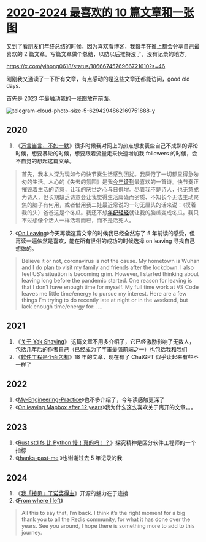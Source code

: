 # [2020-2024 最喜欢的 10 篇文章和一张图](https://github.com/yihong0618/gitblog/issues/302)

又到了看朋友们年终总结的时候，因为喜欢看博客，我每年在推上都会分享自己最喜欢的 2 篇文章。写篇文章做个总结，以防以后推特没了，没有记录的地方。

https://x.com/yihong0618/status/1866674576966721610?s=46

刚刚我又通读了一下所有文章，有点感动的是这些文章还都能访问，good old days.

首先是 2023 年最触动我的一张图放在前面。

![telegram-cloud-photo-size-5-6294294862169751888-y](https://github.com/user-attachments/assets/3db3efd3-adb7-4241-bc2f-3dfa457f9b3c)

## 2020

1. 《[万言当言，不如一默](https://yihui.org/cn/2020/07/silence/)》很多时候我对网上的热点想发表些自己不成熟的评论时候，想要暴论的时候，想要跟着流量走来快速增加我 followers 的时候，会不自觉的想起这篇文章。

> 首先，我本人深为现如今的快节奏生活感到困扰。我厌倦了一切都显得急匆匆的生活。木心的《失去的氛围》是我[今年读到](https://yihui.org/cn/2020/02/old-acquaintance/)最喜欢的一首诗。快节奏正摧毁着生活的诗意，让我的厌世之心与日俱增。尽管我不是诗人，也无意成为诗人，但长期缺乏诗意会让我觉得生活庸碌而劣质、不知长个无法主动聚焦的脑子有何用，或者借用我二娃最近常说的一句无厘头的话来说：（摸着我的头）爸爸这是个冬瓜。我还不想[年纪轻轻](https://yihui.org/cn/2020/05/youth/)就让我的脑瓜变成冬瓜。我只不过想像个活人一样活着而已，而不是活死人。

2. 《[On Leaving](https://blog.matsu.io/on-leaving)》今天再读这篇文章的时候我已经全然忘了 5 年前读的感受，但再读一遍依然是喜欢，能在所有世俗的成功的时候选择 on leaving 寻找自己想做的。

> Believe it or not, coronavirus is not the cause. My hometown is Wuhan and I do plan to visit my family and friends after the lockdown. I also feel US’s situation is becoming grim. However, I started thinking about leaving long before the pandemic started. One reason for leaving is that I don’t have enough time for myself. My full time work at VS Code leaves me little time/energy to pursue my interest. Here are a few things I’m trying to do recently late at night or in the weekend, but lack enough time/energy for: ....


## 2021 

1. 《[关于 Yak Shaving](https://antfu.me/posts/about-yak-shaving-zh)》 这篇文章不用多介绍了，它已经激励影响了无数人，包括几年后的作者自己（已经成为了宇宙最强前端之一）也包括我和我们
2. 《[软件工程是个面包机](https://drmingdrmer.github.io/tech/bla/2018/09/27/toaster.html)》18 年的文章，现在有了 ChatGPT 似乎读起来有些不一样了

## 2022

1. 《[My-Engineering-Practice](https://github.com/jschwinger233/jschwinger23.github.io/blob/master/_posts/2019-12-25-My-Engineering-Practice.md)》也不多介绍了，今年读感触更深了
2. 《[On leaving Mapbox after 12 years](https://trashmoon.com/blog/2022/reflections-on-12-years-at-mapbox/)》我为什么这么喜欢关于离开的文章。。。

## 2023

1. 《[Rust std fs 比 Python 慢！真的吗！？](https://mp.weixin.qq.com/s/m-IBomxu88DlNcEyOgyOew)》探究精神是区分软件工程师的一个指标
2. 《[thanks-past-me](https://www.paulfioravanti.com/blog/thanks-past-me/) 》也谢谢过去 5 年记录的我

## 2024

1. 《[我「接见」了诺奖得主](https://frostming.com/2024/meet-with-paul/)》开源的魅力在于连接
2. 《[From where I left](https://antirez.com/news/144)》

> All this to say that, I’m back. I think it’s the right moment for a big thank you to all the Redis community, for what it has done over the years. See you around, I hope there is something more to add to this journey.

